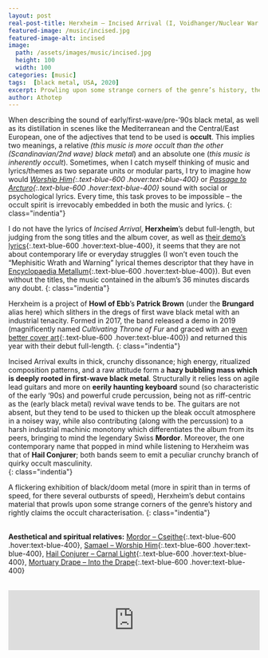 ```yaml
---
layout: post
real-post-title: Herxheim – Incised Arrival (I, Voidhanger/Nuclear War Now, 2020)
featured-image: /music/incised.jpg
featured-image-alt: incised
image:
  path: /assets/images/music/incised.jpg
  height: 100
  width: 100
categories: [music]
tags:  [black metal, USA, 2020]
excerpt: Prowling upon some strange corners of the genre’s history, the album deserves the occult characterisation.
author: Athotep
---
```


When describing the sound of early/first-wave/pre-’90s black metal, as well as its distillation in scenes like the Mediterranean and the Central/East European, one of the adjectives that tend to be used is **occult**. This implies two meanings, a relative *(this music is more occult than the other (Scandinavian/2nd wave) black metal*) and an absolute one (*this music is inherently occult*). Sometimes, when I catch myself thinking of music and lyrics/themes as two separate units or modular parts, I try to imagine how would *[Worship Him](https://youtu.be/SgmyfJoKjUw){:.text-blue-600 .hover:text-blue-400}* or *[Passage to Arcturo](https://youtu.be/3mfCvZOzG2w){:.text-blue-600 .hover:text-blue-400}* sound with social or psychological lyrics. Every time, this task proves to be impossible – the occult spirit is irrevocably embedded in both the music and lyrics.
{: class="indentia"}

I do not have the lyrics of *Incised Arrival*, **Herxheim**’s debut full-length, but judging from the song titles and the album cover, as well as [their demo’s lyrics](http://www.herxheim-ofhell.com/assets/4516fccd-5f47-4728-bedc-19fb49e8070e){:.text-blue-600 .hover:text-blue-400}, it seems that they are not about contemporary life or everyday struggles (I won’t even touch the “Mephisitic Wrath and Warning” lyrical themes descriptor that they have in [Encyclopaedia Metallum](https://www.metal-archives.com/bands/Herxheim/3540451747){:.text-blue-600 .hover:text-blue-400}). But even without the titles, the music contained in the album’s 36 minutes discards any doubt.
{: class="indentia"}

Herxheim is a project of **Howl of Ebb**’s **Patrick Brown** (under the **Brungard** alias here) which slithers in the dregs of first wave black metal with an industrial tenacity. Formed in 2017, the band released a demo in 2019 (magnificently named *Cultivating Throne of Fur* and graced with an [even better cover art](https://f4.bcbits.com/img/a2904109487_10.jpg){:.text-blue-600 .hover:text-blue-400}) and returned this year with their debut full-length.
{: class="indentia"}

Incised Arrival exults in thick, crunchy dissonance; high energy, ritualized composition patterns, and a raw attitude form a **hazy bubbling mass which is deeply rooted in first-wave black metal**. Structurally it relies less on agile lead guitars and more on **eerily haunting keyboard** sound (so characteristic of the early ‘90s) and powerful crude percussion, being not as riff-centric as the (early black metal) revival wave tends to be. The guitars are not absent, but they tend to be used to thicken up the bleak occult atmosphere in a noisey way, while also contributing (along with the percussion) to a harsh industrial machinic monotony which differentiates the album from its peers, bringing to mind the legendary Swiss **Mordor**. Moreover, the one contemporary name that popped in mind while listening to Herxheim was that of **Hail Conjurer**; both bands seem to emit a peculiar crunchy branch of quirky occult masculinity.  
{: class="indentia"}

A flickering exhibition of black/doom metal (more in spirit than in terms of speed, for there several outbursts of speed), Herxheim’s debut contains material that prowls upon some strange corners of the genre’s history and rightly claims the occult characterisation.
{: class="indentia"}  
<br>

**Aesthetical and spiritual relatives:** [Mordor – Csejthe](https://mordorswiss.bandcamp.com/album/csejthe){:.text-blue-600 .hover:text-blue-400}, [Samael – Worship Him](https://youtu.be/SgmyfJoKjUw){:.text-blue-600 .hover:text-blue-400}, [Hail Conjurer – Carnal Light](https://hailconjurer.bandcamp.com/album/carnal-light){:.text-blue-600 .hover:text-blue-400}, [Mortuary Drape – Into the Drape](https://youtu.be/6BMT-H8V2c0){:.text-blue-600 .hover:text-blue-400}  
<br>
<iframe style="border: 0; width: 100%; height: 120px;" src="https://bandcamp.com/EmbeddedPlayer/album=2512973410/size=large/bgcol=ffffff/linkcol=0687f5/tracklist=true/artwork=small/transparent=true/" seamless><a href="http://herxheim.bandcamp.com/album/incised-arrival-lp">Incised Arrival LP by HERXHEIM</a></iframe>